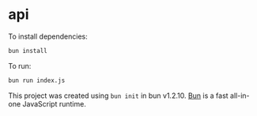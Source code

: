 # api

To install dependencies:

```bash
bun install
```

To run:

```bash
bun run index.js
```

This project was created using `bun init` in bun v1.2.10. [Bun](https://bun.sh) is a fast all-in-one JavaScript runtime.
